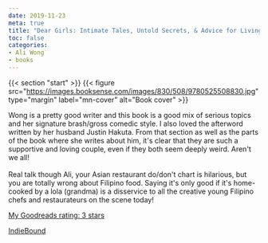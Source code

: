 ```yaml
---
date: 2019-11-23
meta: true
title: "Dear Girls: Intimate Tales, Untold Secrets, & Advice for Living Your Best Life"
toc: false
categories:
- Ali Wong
- books
---
```


{{< section "start" >}}
{{< figure src="https://images.booksense.com/images/830/508/9780525508830.jpg" type="margin" label="mn-cover" alt="Book cover" >}}

Wong is a pretty good writer and this book is a good mix of serious topics and her signature brash/gross comedic style. I also loved the afterword written by her husband Justin Hakuta. From that section as well as the parts of the book where she writes about him, it's clear that they are such a supportive and loving couple, even if they both seem deeply weird. Aren't we all!<br /><br />Real talk though Ali, your Asian restaurant do/don't chart is hilarious, but you are totally wrong about Filipino food. Saying it's only good if it's home-cooked by a lola (grandma) is a disservice to all the creative young Filipino chefs and restaurateurs on the scene today!

[My Goodreads rating: 3 stars](https://www.goodreads.com/review/show/3026246739)  

[IndieBound](https://www.indiebound.org/book/9780525508830)
